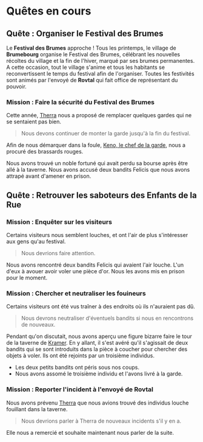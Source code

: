 # Quêtes en cours

## Quête : Organiser le Festival des Brumes
Le **Festival des Brumes** approche ! Tous les printemps, le village de **Brumebourg** organise le Festival des Brumes, célébrant les nouvelles récoltes du village et la fin de l'hiver, marqué par ses brumes permanentes. A cette occasion, tout le village s'anime et tous les habitants se reconvertissent le temps du festival afin de l'organiser. Toutes les festivités sont animés par l'envoyé de **Rovtal** qui fait office de représentant du pouvoir.

### Mission : Faire la sécurité du Festival des Brumes
Cette année, [Therra](../WORLDBUILDING/VILLES/Brumebourg.md#therra-sfer---envoyée-de-rovtal) nous a proposé de remplacer quelques gardes qui ne se sentaient pas bien. 
> Nous devons continuer de monter la garde jusqu'à la fin du festival.

Afin de nous démarquer dans la foule, [Keno, le chef de la garde](../WORLDBUILDING/VILLES/Brumebourg.md#keno-kutt---chef-de-la-garde), nous a procuré des brassards rouges.

Nous avons trouvé un noble fortuné qui avait perdu sa bourse après être allé à la taverne. Nous avons accusé deux bandits Felicis que nous avons attrapé avant d'amener en prison.

## Quête : Retrouver les saboteurs des Enfants de la Rue

### Mission : Enquêter sur les visiteurs
Certains visiteurs nous semblent louches, et ont l'air de plus s'intéresser aux gens qu'au festival. 

> Nous devrions faire attention.

Nous avons rencontré deux bandits Felicis qui avaient l'air louche. L'un d'eux à avouer avoir voler une pièce d'or. Nous les avons mis en prison pour le moment.

### Mission : Chercher et neutraliser les fouineurs
Certains visiteurs ont été vus traîner à des endroits où ils n'auraient pas dû. 

> Nous devrons neutraliser d'éventuels bandits si nous en rencontrons de nouveaux.

Pendant qu'on discutait, nous avons aperçu une figure bizarre faire le tour de la taverne de [Kramer](../WORLDBUILDING/VILLES/Brumebourg.md#kramer-grishka---barman). En y allant, il s'est avéré qu'il s'agissait de deux bandits qui se sont introduits dans la pièce à coucher pour chercher des objets à voler. Ils ont été rejoints par un troisième individus. 
* Les deux petits bandits ont péris sous nos coups. 
* Nous avons assomé le troisième individu et l'avons livré à la garde.



### Mission : Reporter l'incident à l'envoyé de Rovtal
Nous avons prévenu [Therra](../WORLDBUILDING/VILLES/Brumebourg.md#therra-sfer---envoyée-de-rovtal) que nous avions trouvé des individus louche fouillant dans la taverne. 

> Nous devrions parler à Therra de nouveaux incidents s'il y en a.

Elle nous a remercié et souhaite maintenant nous parler de la suite.
